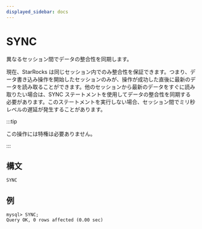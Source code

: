 ```yaml
---
displayed_sidebar: docs
---
```


# SYNC

異なるセッション間でデータの整合性を同期します。

現在、StarRocks は同じセッション内でのみ整合性を保証できます。つまり、データ書き込み操作を開始したセッションのみが、操作が成功した直後に最新のデータを読み取ることができます。他のセッションから最新のデータをすぐに読み取りたい場合は、SYNC ステートメントを使用してデータの整合性を同期する必要があります。このステートメントを実行しない場合、セッション間でミリ秒レベルの遅延が発生することがあります。

:::tip

この操作には特権は必要ありません。

:::

## 構文

```SQL
SYNC
```

## 例

```Plain
mysql> SYNC;
Query OK, 0 rows affected (0.00 sec)
```